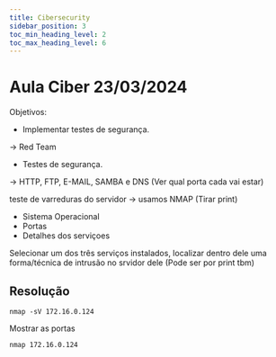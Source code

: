 ```yaml
---
title: Cibersecurity
sidebar_position: 3
toc_min_heading_level: 2 
toc_max_heading_level: 6
---
```



# Aula Ciber 23/03/2024

Objetivos:
- Implementar testes de segurança.

-> Red Team
- Testes de segurança.

-> HTTP, FTP, E-MAIL, SAMBA e DNS (Ver qual porta cada vai estar)

teste de varreduras do servidor -> usamos NMAP (Tirar print)
- Sistema Operacional  
- Portas
- Detalhes dos serviçoes


Selecionar um dos três serviços instalados, localizar dentro dele uma forma/técnica de intrusão no srvidor dele (Pode ser por print tbm)


## Resolução

```
nmap -sV 172.16.0.124
```
Mostrar as portas

```
nmap 172.16.0.124
```